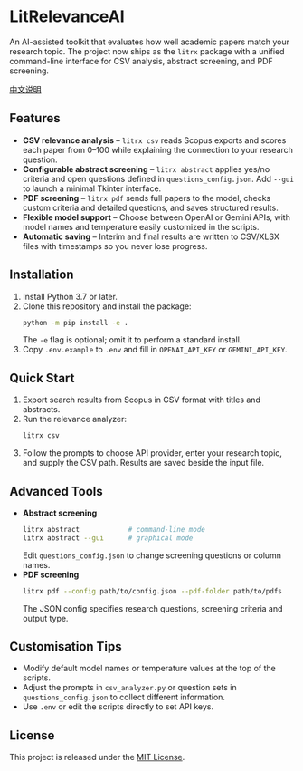 # LitRelevanceAI

An AI-assisted toolkit that evaluates how well academic papers match your research topic. The project now ships as the `litrx` package with a unified command-line interface for CSV analysis, abstract screening, and PDF screening.

[中文说明](Chinese_README.md)

## Features

- **CSV relevance analysis** – `litrx csv` reads Scopus exports and scores each paper from 0–100 while explaining the connection to your research question.
- **Configurable abstract screening** – `litrx abstract` applies yes/no criteria and open questions defined in `questions_config.json`. Add `--gui` to launch a minimal Tkinter interface.
- **PDF screening** – `litrx pdf` sends full papers to the model, checks custom criteria and detailed questions, and saves structured results.
- **Flexible model support** – Choose between OpenAI or Gemini APIs, with model names and temperature easily customized in the scripts.
- **Automatic saving** – Interim and final results are written to CSV/XLSX files with timestamps so you never lose progress.

## Installation

1. Install Python 3.7 or later.
2. Clone this repository and install the package:
   ```bash
   python -m pip install -e .
   ```
   The `-e` flag is optional; omit it to perform a standard install.
3. Copy `.env.example` to `.env` and fill in `OPENAI_API_KEY` or `GEMINI_API_KEY`.

## Quick Start

1. Export search results from Scopus in CSV format with titles and abstracts.
2. Run the relevance analyzer:
   ```bash
   litrx csv
   ```
3. Follow the prompts to choose API provider, enter your research topic, and supply the CSV path. Results are saved beside the input file.

## Advanced Tools

- **Abstract screening**
  ```bash
  litrx abstract            # command-line mode
  litrx abstract --gui      # graphical mode
  ```
  Edit `questions_config.json` to change screening questions or column names.
- **PDF screening**
  ```bash
  litrx pdf --config path/to/config.json --pdf-folder path/to/pdfs
  ```
  The JSON config specifies research questions, screening criteria and output type.

## Customisation Tips

- Modify default model names or temperature values at the top of the scripts.
- Adjust the prompts in `csv_analyzer.py` or question sets in `questions_config.json` to collect different information.
- Use `.env` or edit the scripts directly to set API keys.

## License

This project is released under the [MIT License](LICENSE).
